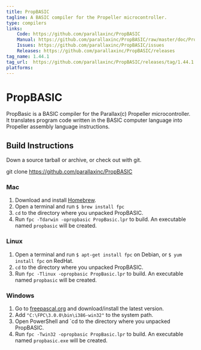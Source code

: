 ```yaml
---
title: PropBASIC
tagline: A BASIC compiler for the Propeller microcontroller.
type: compilers
links:
    Code: https://github.com/parallaxinc/PropBASIC
    Manual: https://github.com/parallaxinc/PropBASIC/raw/master/doc/PropBASIC.pdf
    Issues: https://github.com/parallaxinc/PropBASIC/issues
    Releases: https://github.com/parallaxinc/PropBASIC/releases
tag_name: 1.44.1
tag_url:  https://github.com/parallaxinc/PropBASIC/releases/tag/1.44.1
platforms:
---
```

# PropBASIC

PropBasic is a BASIC compiler for the Parallax(c) Propeller microcontroller. It translates program code written in the
BASIC computer language into Propeller assembly language instructions.


## Build Instructions

Down a source tarball or archive, or check out with git.

  git clone https://github.com/parallaxinc/PropBASIC

### Mac

1. Download and install [Homebrew](http://brew.sh/).
2. Open a terminal and run `$ brew install fpc`
3. `cd` to the directory where you unpacked PropBASIC.
4. Run `fpc -Tdarwin -opropbasic PropBasic.lpr` to build. An executable named `propbasic` will be created.

### Linux

1. Open a terminal and run `$ apt-get install fpc` on Debian, or `$ yum install fpc` on RedHat.
3. `cd` to the directory where you unpacked PropBASIC.
4. Run `fpc -Tlinux -opropbasic PropBasic.lpr` to build. An executable named `propbasic` will be created.

### Windows

1. Go to [freepascal.org](http://www.freepascal.org/) and download/install the latest version.
2. Add `"C:\FPC\3.0.0\bin\i386-win32"` to the system path.
3. Open PowerShell and `cd to the directory where you unpacked PropBASIC.
4. Run `fpc -Twin32 -opropbasic PropBasic.lpr` to build. An executable named `propbasic.exe` will be created.



